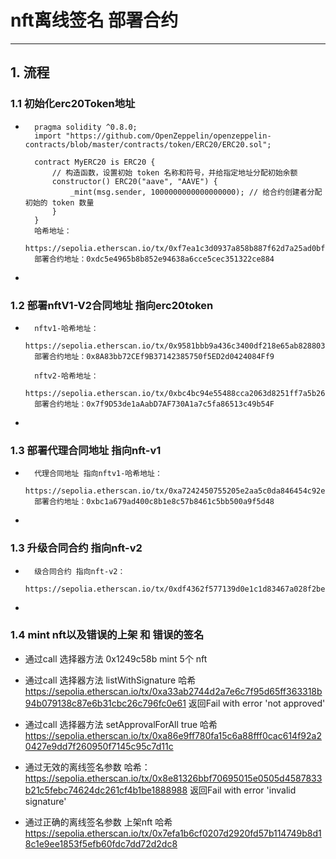 # nft离线签名 部署合约



---

## 1. 流程


### 1.1 初始化erc20Token地址
- ```solodity
    pragma solidity ^0.8.0;
    import "https://github.com/OpenZeppelin/openzeppelin-contracts/blob/master/contracts/token/ERC20/ERC20.sol";

    contract MyERC20 is ERC20 {
        // 构造函数，设置初始 token 名称和符号，并给指定地址分配初始余额
        constructor() ERC20("aave", "AAVE") {
            _mint(msg.sender, 1000000000000000000); // 给合约创建者分配初始的 token 数量
        }
    }
    哈希地址：
    https://sepolia.etherscan.io/tx/0xf7ea1c3d0937a858b887f62d7a25ad0bf7d35feed09e0e0b6fd2aae437d5738c    
    部署合约地址：0xdc5e4965b8b852e94638a6cce5cec351322ce884

-

### 1.2 部署nftV1-V2合同地址 指向erc20token 
- ```solodity
    nftv1-哈希地址：
    https://sepolia.etherscan.io/tx/0x9581bbb9a436c3400df218e65ab828803b7875027f477e17c9c8cdaf7a4eba82
    部署合约地址：0x8A83bb72CEf9B37142385750f5ED2d0424084Ff9

    nftv2-哈希地址：
    https://sepolia.etherscan.io/tx/0xbc4bc94e55488cca2063d8251ff7a5b26c7cb5bd261564691c04027adf8f4917
    部署合约地址：0x7f9D53de1aAabD7AF730A1a7c5fa86513c49b54F
-

###  1.3 部署代理合同地址 指向nft-v1
- ```solodity
    代理合同地址 指向nftv1-哈希地址：
    https://sepolia.etherscan.io/tx/0xa7242450755205e2aa5c0da846454c92e6e14b8cbd311f06647fa3633a779793
    部署合约地址：0xbc1a679ad400c8b1e8c57b8461c5bb500a9f5d48

-

###  1.3 升级合同合约 指向nft-v2
- ```solodity
    级合同合约 指向nft-v2：
    https://sepolia.etherscan.io/tx/0xdf4362f577139d0e1c1d83467a028f2be0e03147ab40d5371368214139f7ee2e

-

###  1.4 mint nft以及错误的上架 和 错误的签名 

-   通过call 选择器方法 0x1249c58b mint 5个 nft

-   通过call 选择器方法 listWithSignature  哈希
    https://sepolia.etherscan.io/tx/0xa33ab2744d2a7e6c7f95d65ff363318b94b079138c87e6b31cbc26c796fc0e61
    返回Fail with error 'not approved'


-   通过call 选择器方法 setApprovalForAll true 哈希
    https://sepolia.etherscan.io/tx/0xa86e9ff780fa15c6a88fff0cac614f92a20427e9dd7f260950f7145c95c7d11c


-   通过无效的离线签名参数 哈希：
    https://sepolia.etherscan.io/tx/0x8e81326bbf70695015e0505d4587833b21c5febc74624dc261cf4b1be1888988
    返回Fail with error 'invalid signature'

-   通过正确的离线签名参数 上架nft 哈希
    https://sepolia.etherscan.io/tx/0x7efa1b6cf0207d2920fd57b114749b8d18c1e9ee1853f5efb60fdc7dd72d2dc8

